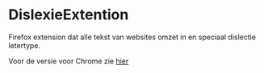 # DislexieExtention

Firefox extension dat alle tekst van websites omzet in en speciaal dislectie letertype.

Voor de versie voor Chrome zie [hier]('https://github.com/SamClercky/Dyxitool')